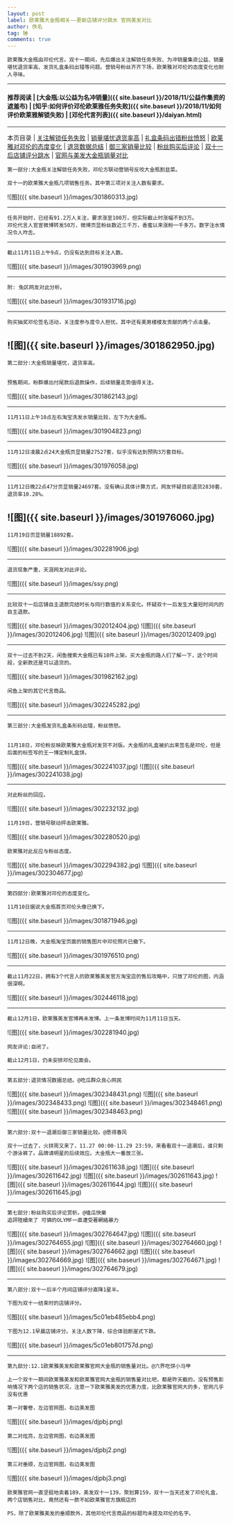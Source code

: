 ```yaml
---
layout: post
label: 欧莱雅大金瓶相关——更新店铺评分跳水 官网美发对比
author: 佚名
tag: 锤
comments: true
---
```


    欧莱雅大金瓶由邓伦代言。双十一期间，先后爆出关注解锁任务失败、为冲销量集资公益、销量堪忧退货率高、发货礼盒条码出错等问题。营销号粉丝齐齐下场，欧莱雅对邓伦的态度变化也耐人寻味。

---
#### 推荐阅读 | [大金瓶:以公益为名冲销量]({{ site.baseurl }}/2018/11/公益作集资的遮羞布) | [知乎:如何评价邓伦欧莱雅任务失败]({{ site.baseurl }}/2018/11/如何评价欧莱雅解锁失败)  | [邓伦代言列表]({{ site.baseurl }}/daiyan.html) 
---
本页目录 \| [关注解锁任务失败](#dxjja) \| [销量堪忧退货率高](#dxjjb) \| [礼盒条码出错粉丝愤怒](#dxjjc) \| [欧莱雅对邓伦的态度变化](#dxjjd) \| [退货数据总结](#dxjje) \| [御三家销量比较](#dxjjf) \| [粉丝购买后评论](#dxjjg) \| [双十一后店铺评分跳水](#dxjjh) \| [官网与美发大金瓶销量对比](#dxjjj)

<a class="anchor" name="dxjja"></a>

    第一部分:大金瓶关注解锁任务失败，邓伦方联动营销号反咬大金瓶割韭菜。
    
    双十一的欧莱雅大金瓶几项销售任务。其中第三项对关注人数有要求。

![图]({{ site.baseurl }}/images/301860313.jpg)


---

    任务开始时，已经有91.2万人关注，要求涨至100万，但实际截止时涨幅不到3万。
    邓伦代言人官宣微博转发50万，微博页显粉丝数近三千万，香蜜以来涨粉一千多万。数字注水情况令人咋舌。

---

    截止11月11日上午9点，仍没有达到目标关注人数。
    
![图]({{ site.baseurl }}/images/301903969.png)

---


    附: 兔区网友对此分析。

![图]({{ site.baseurl }}/images/301931716.jpg) 


---

    购买抽奖邓伦签名活动，关注度参与度令人担忧。其中还有美男楼楼友贡献的两个点击量。

![图]({{ site.baseurl }}/images/301862950.jpg) 
---

<a class="anchor" name="dxjjb"></a>

    第二部分:大金瓶销量堪忧，退货率高。


    预售期间，粉群爆出付尾款后退款操作，后续销量走势值得关注。

![图]({{ site.baseurl }}/images/301862143.jpg) 
    
---  
  
    11月11日上午10点左右淘宝洗发水销量比较，左下为大金瓶。

![图]({{ site.baseurl }}/images/301904823.png) 

---

    11月12日凌晨2点24大金瓶页显销量27527套，似乎没有达到预购3万套目标。

![图]({{ site.baseurl }}/images/301976058.jpg) 

---

    11月12日晚22点47分页显销量24697套。没有确认具体计算方式，网友怀疑目前退货2830套，退货率10.28%。

![图]({{ site.baseurl }}/images/301976060.jpg) 
---

    11月19日页显销量18892套。

![图]({{ site.baseurl }}/images/302281906.jpg) 


---

    退货现象严重，天涯网友对此评论。

![图]({{ site.baseurl }}/images/ssy.png) 


---

    比较双十一后店铺自主退款完结时长与同行数值的关系变化。怀疑双十一后发生大量短时间内的自主退款。

![图]({{ site.baseurl }}/images/302012404.jpg) 
![图]({{ site.baseurl }}/images/302012406.jpg) 
![图]({{ site.baseurl }}/images/302012409.jpg) 


---

    双十一过去不到2天，闲鱼搜索大金瓶已有18件上架。买大金瓶的路人们了解一下，这个时间段，全新款还是可以退货的。

![图]({{ site.baseurl }}/images/301982162.jpg) 
    
    闲鱼上架的其它代言商品。

![图]({{ site.baseurl }}/images/302245282.jpg) 


---

<a class="anchor" name="dxjjc"></a>

    第三部分:大金瓶发货礼盒条形码出错，粉丝愤怒。


    11月18日，邓伦粉反映欧莱雅大金瓶对发货不对版。大金瓶的礼盒被扒出来签名是邓伦，但是后面的标签写的王一博定制礼盒饼。

![图]({{ site.baseurl }}/images/302241037.jpg) 
![图]({{ site.baseurl }}/images/302241038.jpg) 

---

    对此粉丝的回应。

![图]({{ site.baseurl }}/images/302232132.jpg) 


    11月19日，营销号联动抨击欧莱雅。

    
![图]({{ site.baseurl }}/images/302280520.jpg) 

    欧莱雅对此反应与粉丝态度。
    
    
![图]({{ site.baseurl }}/images/302294382.jpg) 
![图]({{ site.baseurl }}/images/302304677.jpg) 


---

<a class="anchor" name="dxjjd"></a>

    第四部分:欧莱雅对邓伦的态度变化。
    
    11月10日据说大金瓶首页邓伦头像已换下。
    
![图]({{ site.baseurl }}/images/301871946.jpg)

---

    11月12日晚，大金瓶淘宝页面的销售图片中邓伦照片已撤下。

![图]({{ site.baseurl }}/images/301976510.png) 

---

    截止11月22日，拥有3个代言人的欧莱雅美发官方淘宝店的售后攻略中，只放了邓伦的图，内涵很深啊。

![图]({{ site.baseurl }}/images/302446118.jpg) 

---

    截止12月1日，欧莱雅美发官博再未发博。上一条发博时间为11月11日当天。

    
![图]({{ site.baseurl }}/images/302281940.jpg) 

    网友评论:自闭了。
    
    截止12月1日，仍未安排邓伦见面会。



---

<a class="anchor" name="dxjje"></a>

    第五部分:退货情况数据总结。@吃瓜群众良心网民
    
    
![图]({{ site.baseurl }}/images/302348431.png)
![图]({{ site.baseurl }}/images/302348433.png)
![图]({{ site.baseurl }}/images/302348461.png)
![图]({{ site.baseurl }}/images/302348463.png)

---

<a class="anchor" name="dxjjf"></a>

    第六部分:双十一退潮后御三家销量比较。@愿得春风
    
    双十一过去了，火拼周又来了，11.27 00:00-11.29 23:59，来看看双十一退潮后，谁只剩个游泳裤了。品牌请明星的后续效应。大金瓶大一番放三张。
    
    
![图]({{ site.baseurl }}/images/302611638.jpg)
![图]({{ site.baseurl }}/images/302611642.jpg)
![图]({{ site.baseurl }}/images/302611643.jpg)
![图]({{ site.baseurl }}/images/302611644.jpg)
![图]({{ site.baseurl }}/images/302611645.jpg)



---

<a class="anchor" name="dxjjg"></a>

    第七部分:粉丝购买后评论赏析。@嗑瓜快樂
    追評陸續來了 可憐的OLYMF一直遭受著網絡暴力
    
![图]({{ site.baseurl }}/images/302764647.jpg)
![图]({{ site.baseurl }}/images/302764655.jpg)
![图]({{ site.baseurl }}/images/302764660.jpg)
![图]({{ site.baseurl }}/images/302764662.jpg)
![图]({{ site.baseurl }}/images/302764669.jpg)
![图]({{ site.baseurl }}/images/302764671.jpg)
![图]({{ site.baseurl }}/images/302764679.jpg)


---

<a class="anchor" name="dxjjh"></a>

    第八部分:双十一后半个月间店铺评分直降1星半。
    
    下图为双十一结束时的店铺评分。
    
![图]({{ site.baseurl }}/images/5c01eb485ebb4.png)

    下图为12.1早晨店铺评分。关注人数下降，综合体验断崖式下跌。
    
![图]({{ site.baseurl }}/images/5c01eb801757d.png)


---

<a class="anchor" name="dxjjj"></a>

    第九部分:12.1欧莱雅美发和欧莱雅官网大金瓶的销售量对比。@六界吃饼小马甲
    
    上一个双十一期间欧莱雅美发和欧莱雅官网大金瓶的销售量对比吧，都是昨天截的，没有预售影响情况下两个店的销售状况，注意一下欧莱雅美发的优惠力度，比欧莱雅官网大的多，官网几乎没有优惠
    
    第一对奢卷，左边官网图，右边美发图
    
![图]({{ site.baseurl }}/images/djpbj.png)    
    
    第二对炫亮，左边官网图，右边美发图

![图]({{ site.baseurl }}/images/djpbj2.png)

    第三对垂顺，左边官网图，右边美发图

![图]({{ site.baseurl }}/images/djpbj3.png)

    欧莱雅官网一直坚挺地卖着189，美发双十一139，聚划算159，双十一当天还发了邓伦礼盒，两个店销售对比，竟然还有一款不如欧莱雅官方旗舰店的
    
    PS，除了欧莱雅美发的垂顺款外，其他邓伦代言商品的标题均未提及邓伦的名字。
